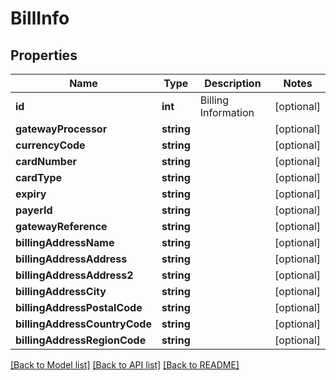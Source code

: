# BillInfo

## Properties
Name | Type | Description | Notes
------------ | ------------- | ------------- | -------------
**id** | **int** | Billing Information | [optional] 
**gatewayProcessor** | **string** |  | [optional] 
**currencyCode** | **string** |  | [optional] 
**cardNumber** | **string** |  | [optional] 
**cardType** | **string** |  | [optional] 
**expiry** | **string** |  | [optional] 
**payerId** | **string** |  | [optional] 
**gatewayReference** | **string** |  | [optional] 
**billingAddressName** | **string** |  | [optional] 
**billingAddressAddress** | **string** |  | [optional] 
**billingAddressAddress2** | **string** |  | [optional] 
**billingAddressCity** | **string** |  | [optional] 
**billingAddressPostalCode** | **string** |  | [optional] 
**billingAddressCountryCode** | **string** |  | [optional] 
**billingAddressRegionCode** | **string** |  | [optional] 

[[Back to Model list]](../README.md#documentation-for-models) [[Back to API list]](../README.md#documentation-for-api-endpoints) [[Back to README]](../README.md)



